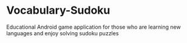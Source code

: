 # Vocabulary-Sudoku
Educational Android game application for those who are learning new languages and enjoy solving sudoku puzzles
